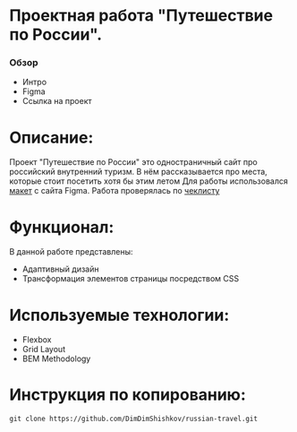 # Проектная работа "Путешествие по России".

### Обзор

* Интро
* Figma
* Ссылка на проект 

# Описание:

Проект "Путешествие по России" это одностраничный сайт про российский внутренний туризм.
В нём рассказывается про места, которые стоит посетить хотя бы этим летом
Для работы использовался [макет](https://www.figma.com/file/5S2WSbEFL6awjVWJ0NWL8Q/Sprint-3_-Russia-_-desktop-mobile?node-id=28503%3A0) с сайта Figma.
Работа проверялась по [чеклисту](https://code.s3.yandex.net/web-developer/checklists-pdf/new-program/checklist-3.pdf)

# Функционал:

В данной работе представлены:
* Адаптивный дизайн
* Трансформация элементов страницы посредством CSS

# Используемые технологии:

* Flexbox
* Grid Layout
* BEM Methodology

# Инструкция по копированию:

``` 
git clone https://github.com/DimDimShishkov/russian-travel.git
``` 

